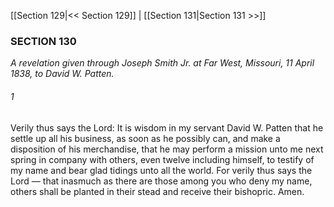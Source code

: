 [[Section 129|<< Section 129]]  |  [[Section 131|Section 131 >>]]

### SECTION 130

*A revelation given through Joseph Smith Jr. at Far West, Missouri, 11 April 1838, to David W. Patten.*

###### 1
Verily thus says the Lord: It is wisdom in my servant David W. Patten that he settle up all his business, as soon as he possibly can, and make a disposition of his merchandise, that he may perform a mission unto me next spring in company with others, even twelve including himself, to testify of my name and bear glad tidings unto all the world. For verily thus says the Lord — that inasmuch as there are those among you who deny my name, others shall be planted in their stead and receive their bishopric. Amen.